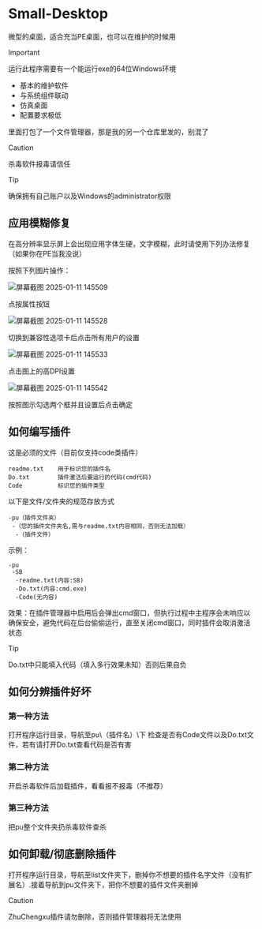 # Small-Desktop
微型的桌面，适合充当PE桌面，也可以在维护的时候用

> [!IMPORTANT]
> 运行此程序需要有一个能运行exe的64位Windows环境

+ 基本的维护软件
+ 与系统组件联动
+ 仿真桌面
+ 配置要求极低

里面打包了一个文件管理器，那是我的另一个仓库里发的，别混了

> [!CAUTION]
> 杀毒软件报毒请信任

> [!TIP]
> 确保拥有自己账户以及Windows的administrator权限

## 应用模糊修复
在高分辨率显示屏上会出现应用字体生硬，文字模糊，此时请使用下列办法修复（如果你在PE当我没说）

按照下列图片操作：

![屏幕截图 2025-01-11 145509](https://github.com/user-attachments/assets/a7fe1a20-84ab-4708-9bf4-d313df940c28)

点按属性按钮

![屏幕截图 2025-01-11 145528](https://github.com/user-attachments/assets/08e0b82c-a4cc-4678-b4e5-67199bab5d8f)

切换到兼容性选项卡后点击所有用户的设置

![屏幕截图 2025-01-11 145533](https://github.com/user-attachments/assets/c0006014-f411-48cf-8443-4b854d3093bc)

点击图上的高DPI设置

![屏幕截图 2025-01-11 145542](https://github.com/user-attachments/assets/f8e91e3d-b17a-4bce-a135-6e80facb722a)

按照图示勾选两个框并且设置后点击确定

## 如何编写插件
这是必须的文件（目前仅支持code类插件）
```
readme.txt    用于标识您的插件名
Do.txt        插件激活后要运行的代码(cmd代码)
Code          标识您的插件类型
```

以下是文件/文件夹的规范存放方式
```
-pu（插件文件夹）
 -（您的插件文件夹名,需与readme.txt内容相同，否则无法加载）
  -（插件文件）
```

示例：

```
-pu
 -SB
  -readme.txt(内容:SB)
  -Do.txt(内容:cmd.exe)
  -Code(无内容)
```

效果：在插件管理器中启用后会弹出cmd窗口，但执行过程中主程序会未响应以确保安全，避免代码在后台偷偷运行，直至关闭cmd窗口，同时插件会取消激活状态

> [!TIP]
> Do.txt中只能填入代码（填入多行效果未知）否则后果自负

## 如何分辨插件好坏

### 第一种方法
打开程序运行目录，导航至pu\（插件名）\下
检查是否有Code文件以及Do.txt文件，若有请打开Do.txt查看代码是否有害

### 第二种方法
开启杀毒软件后加载插件，看看报不报毒（不推荐）

### 第三种方法
把pu整个文件夹扔杀毒软件查杀

## 如何卸载/彻底删除插件
打开程序运行目录，导航至list文件夹下，删掉你不想要的插件名字文件（没有扩展名）.接着导航到pu文件夹下，把你不想要的插件文件夹删掉

> [!CAUTION]
> ZhuChengxu插件请勿删除，否则插件管理器将无法使用